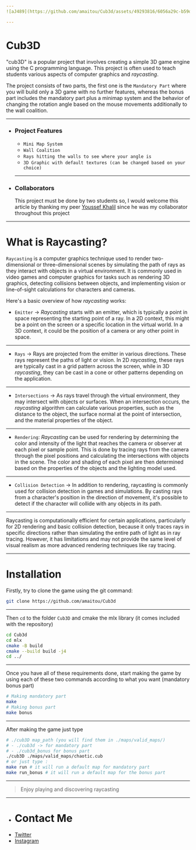 ```yaml
---
![aJ489](https://github.com/amaitou/Cub3d/assets/49293816/6056a29c-b59d-469a-9867-2ddaa57ab407)

---
```

# Cub3D
"cub3D" is a popular project that involves creating a simple 3D game engine using the C programming language. This project is often used to teach students various aspects of computer graphics and *raycasting*.

The project consists of two parts, the first one is the `Mandatory Part` where you will build only a 3D game with no further features, whereas the bonus part includes the mandatory part plus a minimap system and the behavior of changing the rotation angle based on the mouse movements additionally to the wall coalition.

---
- ### Project Features
	- `Mini Map System`
	- `Wall Coalition`
	- `Rays hitting the walls to see where your angle is`
	- `3D Graphic with default textures (can be changed based on your choice)`
	---
- ### Collaborators
	This project must be done by two students so, I would welcome this article by thanking my peer [Youssef Khalil](https://github.com/Referee95) since he was my collaborator throughout this project
---

# What is Raycasting?

`Raycasting` is a computer graphics technique used to render two-dimensional or three-dimensional scenes by simulating the path of rays as they interact with objects in a virtual environment. It is commonly used in video games and computer graphics for tasks such as rendering 3D graphics, detecting collisions between objects, and implementing vision or line-of-sight calculations for characters and cameras.

Here's a basic overview of how *raycasting* works:

- `Emitter` -> *Raycasting* starts with an emitter, which is typically a point in space representing the starting point of a ray. In a 2D context, this might be a point on the screen or a specific location in the virtual world. In a 3D context, it could be the position of a camera or any other point in space.
---
- `Rays` -> Rays are projected from the emitter in various directions. These rays represent the paths of light or vision. In 2D *raycasting*, these rays are typically cast in a grid pattern across the screen, while in 3D *raycasting*, they can be cast in a cone or other patterns depending on the application.
---
- `Intersections` -> As rays travel through the virtual environment, they may intersect with objects or surfaces. When an intersection occurs, the *raycasting* algorithm can calculate various properties, such as the distance to the object, the surface normal at the point of intersection, and the material properties of the object.
---
- `Rendering`: *Raycasting* can be used for rendering by determining the color and intensity of the light that reaches the camera or observer at each pixel or sample point. This is done by tracing rays from the camera through the pixel positions and calculating the intersections with objects in the scene. The color and shading of each pixel are then determined based on the properties of the objects and the lighting model used.
---
- `Collision Detection` -> In addition to rendering, raycasting is commonly used for collision detection in games and simulations. By casting rays from a character's position in the direction of movement, it's possible to detect if the character will collide with any objects in its path.
---

Raycasting is computationally efficient for certain applications, particularly for 2D rendering and basic collision detection, because it only traces rays in specific directions rather than simulating the entire path of light as in ray tracing. However, it has limitations and may not provide the same level of visual realism as more advanced rendering techniques like ray tracing.

---

# Installation

Firstly, try to clone the game using the git command:

```sh
git clone https://github.com/amaitou/Cub3d
```
---
Then `cd` to the folder `Cub3D` and cmake the mlx library (it comes included with the repository)

```sh
cd Cub3d
cd mlx
cmake -B build
cmake --build build -j4
cd ../
```
---
Once you have all of these requirements done, start making the game by using each of these two commands according to what you want (mandatory bonus part)

```sh
# Making mandatory part
make
# Making bonus part
make bonus
```
---
After making the game just type

```sh
# ./cub3D map_path (you will find them in ./maps/valid_maps/)
# - ./cub3d -> for mandatory part
# - ./cub3d_bonus for bonus part
./cub3D ./maps/valid_maps/chaotic.cub
# or just type :
make run # it will run a default map for mandatory part
make run_bonus # it will run a default map for the bonus part
```
---
> Enjoy playing and discovering raycasting
---

- # **Contact Me**

* [Twitter][_1]
* [Instagram][_2]

[_1]: https://twitter.com/amait0u
[_2]: https://www.instagram.com/amait0u
